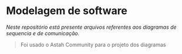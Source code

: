 # Modelagem de software

*Neste repositório está presente arquivos referentes aos diagramas de sequencia e de comunicação.*

> Foi usado o Astah Community para o projeto dos diagramas

